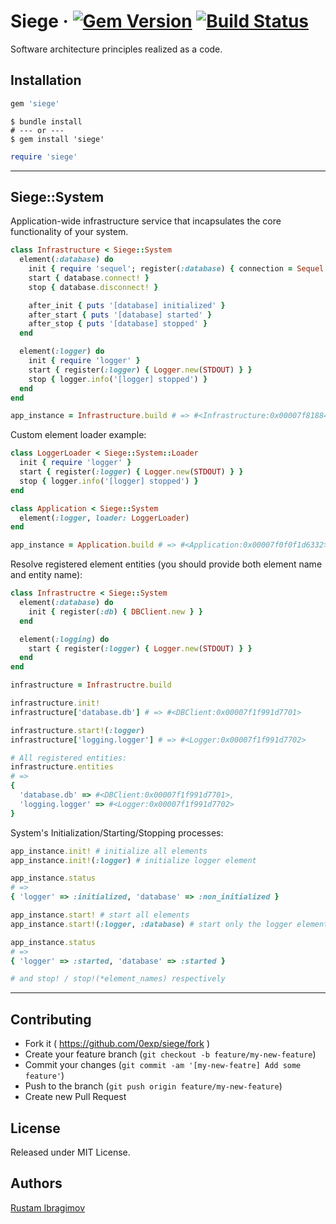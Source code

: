# Siege &middot; [![Gem Version](https://badge.fury.io/rb/siege.svg)](https://badge.fury.io/rb/siege) [![Build Status](https://travis-ci.org/0exp/siege.svg?branch=master)](https://travis-ci.org/0exp/siege)

Software architecture principles realized as a code.

## Installation

```ruby
gem 'siege'
```

```shell
$ bundle install
# --- or ---
$ gem install 'siege'
```

```ruby
require 'siege'
```

---

## Siege::System

Application-wide infrastructure service that incapsulates the core functionality of your system.

```ruby
class Infrastructure < Siege::System
  element(:database) do
    init { require 'sequel'; register(:database) { connection = Sequel.build_connection } }
    start { database.connect! }
    stop { database.disconnect! }

    after_init { puts '[database] initialized' }
    after_start { puts '[database] started' }
    after_stop { puts '[database] stopped' }
  end

  element(:logger) do
    init { require 'logger' }
    start { register(:logger) { Logger.new(STDOUT) } }
    stop { logger.info('[logger] stopped') }
  end
end

app_instance = Infrastructure.build # => #<Infrastructure:0x00007f81884d7310>
```

Custom element loader example:

```ruby
class LoggerLoader < Siege::System::Loader
  init { require 'logger' }
  start { register(:logger) { Logger.new(STDOUT) } }
  stop { logger.info('[logger] stopped') }
end

class Application < Siege::System
  element(:logger, loader: LoggerLoader)
end

app_instance = Application.build # => #<Application:0x00007f0f0f1d6332>
```

Resolve registered element entities (you should provide both element name and entity name):

```ruby
class Infrastructre < Siege::System
  element(:database) do
    init { register(:db) { DBClient.new } }
  end

  element(:logging) do
    start { register(:logger) { Logger.new(STDOUT) } }
  end
end

infrastructure = Infrastructre.build

infrastructure.init!
infrastructure['database.db'] # => #<DBClient:0x00007f1f991d7701>

infrastructure.start!(:logger)
infrastructure['logging.logger'] # => #<Logger:0x00007f1f991d7702>

# All registered entities:
infrastructure.entities
# =>
{
  'database.db' => #<DBClient:0x00007f1f991d7701>,
  'logging.logger' => #<Logger:0x00007f1f991d7702>
}
```

System's Initialization/Starting/Stopping processes:

```ruby
app_instance.init! # initialize all elements
app_instance.init!(:logger) # initialize logger element

app_instance.status
# =>
{ 'logger' => :initialized, 'database' => :non_initialized }

app_instance.start! # start all elements
app_instance.start!(:logger, :database) # start only the logger element

app_instance.status
# =>
{ 'logger' => :started, 'database' => :started }

# and stop! / stop!(*element_names) respectively
```

---

## Contributing

- Fork it ( https://github.com/0exp/siege/fork )
- Create your feature branch (`git checkout -b feature/my-new-feature`)
- Commit your changes (`git commit -am '[my-new-featre] Add some feature'`)
- Push to the branch (`git push origin feature/my-new-feature`)
- Create new Pull Request

## License

Released under MIT License.

## Authors

[Rustam Ibragimov](https://github.com/0exp)
